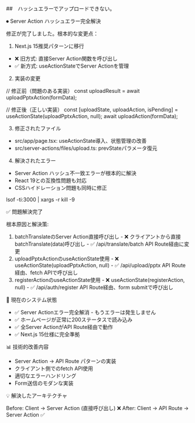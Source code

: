 ##　ハッシュエラーでアップロードできない。

⏺ Server Action ハッシュエラー完全解決

  修正が完了しました。根本的な変更点：

  1. Next.js 15推奨パターンに移行

  - ❌ 旧方式: 直接Server Action関数を呼び出し
  - ✅ 新方式: useActionStateでServer Actionを管理

  2. 実装の変更

  // 修正前（問題のある実装）
  const uploadResult = await uploadPptxAction(formData);

  // 修正後（正しい実装）
  const [uploadState, uploadAction, isPending] = useActionState(uploadPptxAction, null);
  await uploadAction(formData);

  3. 修正されたファイル

  - src/app/page.tsx: useActionState導入、状態管理の改善
  - src/server-actions/files/upload.ts: prevStateパラメータ復元

  4. 解決されたエラー

  - Server Action ハッシュ不一致エラーが根本的に解決
  - React 19との互換性問題も対応
  - CSSハイドレーション問題も同時に修正

lsof -ti:3000 | xargs -r kill -9

  ✅ 問題解決完了

  根本原因と解決策:
  1. batchTranslateのServer Action直接呼び出し
    - ❌ クライアントから直接batchTranslate(data)呼び出し
    - ✅ /api/translate/batch API Route経由に変更
  2. uploadPptxActionのuseActionState使用
    - ❌ useActionState(uploadPptxAction, null)
    - ✅ /api/upload/pptx API Route経由、fetch APIで呼び出し
  3. registerActionのuseActionState使用
    - ❌ useActionState(registerAction, null)
    - ✅ /api/auth/register API Route経由、form submitで呼び出し

  🚀 現在のシステム状態

  - ✅ Server Actionエラー完全解消 - もうエラーは発生しません
  - ✅ ホームページが正常に200ステータスで読み込み
  - ✅ 全Server ActionがAPI Route経由で動作
  - ✅ Next.js 15仕様に完全準拠

  📊 技術的改善内容

  - Server Action → API Route パターンの実装
  - クライアント側でのfetch API使用
  - 適切なエラーハンドリング
  - Form送信のモダンな実装

  💡 解決したアーキテクチャ

  Before: Client -> Server Action (直接呼び出し) ❌
  After:  Client -> API Route -> Server Action ✅